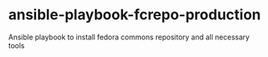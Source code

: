 # ansible-playbook-fcrepo-production
Ansible playbook to install fedora commons repository and all necessary tools
